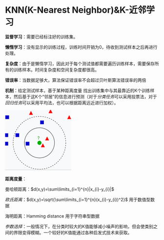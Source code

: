 # KNN(K-Nearest Neighbor)&K-近邻学习

**监督学习**：需要已经标注好的训练集。

**懒惰学习**：没有显示的训练过程，训练时间开销为0，待收到测试样本之后再进行处理。

**复杂度**：由于是懒惰学习，因此对于每个测试值都需要遍历训练样本，需要保存所有的训练样本。时间复杂度和空间复杂度都很高。 

**错误率**：当数据足够大，算法保证错误率不会超过贝叶斯算法错误率的两倍

**机制**：给定测试样本，基于某种距离度量    找出训练集中与其最靠近的K个训练样本，然后基于这K个“邻居”的信息进行预测（对于*分类任务*可以采用投票法，对于*回归任务*可以采用平均法，也可以根据距离远近进行加权）。 

![image](../img/KNN_1.png)



**距离度量**：

曼哈顿距离：$d(x,y)=\sum\limits_{i=1}^{n}|x_{i}-y_{i}|$

*欧氏距离*：$d(x,y)=\sqrt{\sum\limits_{i=1}^{n}(x_{i}-y_{i})^2}$  用于数值型数据

海明距离：Hamming distance             用于字符串型数据

*参数选择*：一般情况下，在分类时较大的K值能够减小噪声的影响，但会使类别之间的界限变得模糊。一个较好的K值能通过各种启发式技术来获取。















